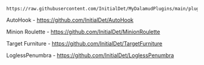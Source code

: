 ```
https://raw.githubusercontent.com/InitialDet/MyDalamudPlugins/main/pluginmaster.json
```
AutoHook - https://github.com/InitialDet/AutoHook 

Minion Roulette - https://github.com/InitialDet/MinionRoulette

Target Furniture - https://github.com/InitialDet/TargetFurniture

LoglessPenumbra - https://github.com/InitialDet/LoglessPenumbra
